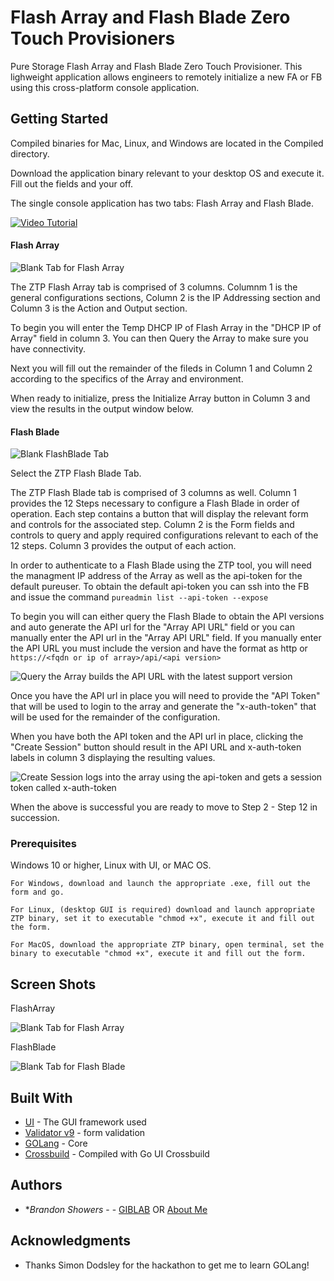 # Flash Array and Flash Blade Zero Touch Provisioners

Pure Storage Flash Array and Flash Blade Zero Touch Provisioner. This lighweight application allows engineers to remotely initialize a new FA or FB using this cross-platform console application.

## Getting Started

Compiled binaries for Mac, Linux, and Windows are located in the Compiled directory.

Download the application binary relevant to your desktop OS and execute it.  Fill out the fields and your off.

The single console application has two tabs: Flash Array and Flash Blade.

[![Video Tutorial](assets/ZTP_HowTo/ZTP_HowTo_First_Frame.png)](https://www.youtube.com/embed/LN13cpuA3Jc)

#### Flash Array

![Blank Tab for Flash Array](assets/FA.PNG)

The ZTP Flash Array tab is comprised of 3 columns.  Columnm 1 is the general configurations sections, Column 2 is the IP Addressing section and Column 3 is the Action and Output section.

To begin you will enter the Temp DHCP IP of Flash Array in the "DHCP IP of Array" field in column 3.  You can then Query the Array to make sure you have connectivity.

Next you will fill out the remainder of the fileds in Column 1 and Column 2 according to the specifics of the Array and environment.

When ready to initialize, press the Initialize Array button in Column 3 and view the results in the output window below. 

#### Flash Blade

![Blank FlashBlade Tab](assets/FB.PNG)

Select the ZTP Flash Blade Tab.

The ZTP Flash Blade tab is comprised of 3 columns as well.  Column 1 provides the 12 Steps necessary to configure a Flash Blade in order of operation.  Each step contains a button that will display the relevant form and controls for the associated step.  Column 2 is the Form fields and controls to query and apply required configurations relevant to each of the 12 steps.  Column 3 provides the output of each action.

In order to authenticate to a Flash Blade using the ZTP tool, you will need the managment IP address of the Array as well as the api-token for the default pureuser.  To obtain the default api-token you can ssh into the FB and issue the command ```pureadmin list --api-token --expose```

To begin you will can either query the Flash Blade to obtain the API versions and auto generate the API url for the "Array API URL" field or you can manually enter the API url in the "Array API URL" field.  If you manually enter the API URL you must include the version and have the format as http or ```https://<fqdn or ip of array>/api/<api version>```

![Query the Array builds the API URL with the latest support version](assets/FBQuery.PNG)

Once you have the API url in place you will need to provide the "API Token" that will be used to login to the array and generate the "x-auth-token" that will be used for the remainder of the configuration.

When you have both the API token and the API url in place, clicking the "Create Session" button should result in the API URL and x-auth-token labels in column 3 displaying the resulting values.

![Create Session logs into the array using the api-token and gets a session token called x-auth-token](assets/FBCreateSession.PNG)

When the above is successful you are ready to move to Step 2 - Step 12 in succession.

### Prerequisites

Windows 10 or higher, Linux with UI, or MAC OS.

```
For Windows, download and launch the appropriate .exe, fill out the form and go.
```

```
For Linux, (desktop GUI is required) download and launch appropriate ZTP binary, set it to executable "chmod +x", execute it and fill out the form.
```

```
For MacOS, download the appropriate ZTP binary, open terminal, set the binary to executable "chmod +x", execute it and fill out the form.
```

## Screen Shots

FlashArray

![Blank Tab for Flash Array](assets/FA.PNG)

FlashBlade

![Blank Tab for Flash Blade](assets/FB.PNG)



## Built With

* [UI](https://github.com/andlabs/ui/) - The GUI framework used
* [Validator v9](https://gopkg.in/go-playground/validator.v9) - form validation
* [GOLang](https://golang.org/) - Core
* [Crossbuild](https://github.com/magJ/go-ui-crossbuild) - Compiled with Go UI Crossbuild


## Authors

* **Brandon Showers* - - [GIBLAB](https://gitlab.com/btshowers)  OR  [About Me](https://bshowers.com)


## Acknowledgments

* Thanks Simon Dodsley for the hackathon to get me to learn GOLang!

